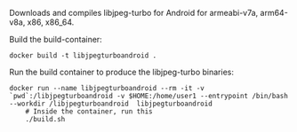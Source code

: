 Downloads and compiles libjpeg-turbo for Android for armeabi-v7a, arm64-v8a, x86, x86_64.

Build the build-container:

    docker build -t libjpegturboandroid .


Run the build container to produce the libjpeg-turbo binaries:

    docker run --name libjpegturboandroid --rm -it -v `pwd`:/libjpegturboandroid -v $HOME:/home/user1 --entrypoint /bin/bash --workdir /libjpegturboandroid  libjpegturboandroid
        # Inside the container, run this
        ./build.sh
